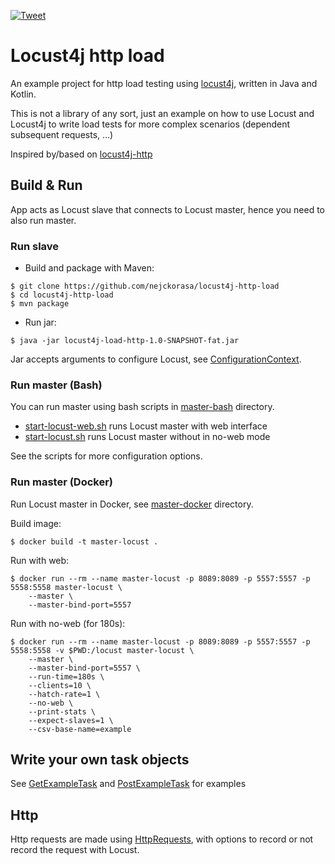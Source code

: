 [![Tweet](https://img.shields.io/twitter/url/http/shields.io.svg?style=social)]( https://twitter.com/home?status=Great%20%23Locust4j%20http%20load%20test%20example%20in%20%23Java%20and%20%23Kotlin%20https%3A//github.com/nejckorasa/locust4j-http-load%20%23github%20%23code%20%23development%20%23developers%20%23programming%20%23programmers%20%23testing%20%23software%20%23developing%20via%20%40nejckorasa)

# Locust4j http load

An example project for http load testing using [locust4j](https://github.com/myzhan/locust4j), written in Java and Kotlin.

This is not a library of any sort, just an example on how to use Locust and Locust4j to write load tests for more complex scenarios (dependent subsequent requests, ...)

Inspired by/based on [locust4j-http](https://github.com/myzhan/locust4j-http)

## Build & Run

App acts as Locust slave that connects to Locust master, hence you need to also run master.

### Run slave

- Build and package with Maven:
```
$ git clone https://github.com/nejckorasa/locust4j-http-load
$ cd locust4j-http-load
$ mvn package
```
- Run jar:
```
$ java -jar locust4j-load-http-1.0-SNAPSHOT-fat.jar
```

Jar accepts arguments to configure Locust, see [ConfigurationContext](https://github.com/nejckorasa/locust4j-http-load/blob/master/src/main/java/io/github/nejckorasa/locust4j/http/config/ConfigurationContext.java). 

### Run master (Bash)

You can run master using bash scripts in [master-bash](https://github.com/nejckorasa/locust4j-http-load/tree/master/master-bash) directory.

- [start-locust-web.sh](https://github.com/nejckorasa/locust4j-http-load/blob/master/dist/start-locust-web.sh) runs Locust master with web interface
- [start-locust.sh](https://github.com/nejckorasa/locust4j-http-load/blob/master/dist/start-locust.sh) runs Locust master without in no-web mode

See the scripts for more configuration options.

### Run master (Docker)

Run Locust master in Docker, see [master-docker](https://github.com/nejckorasa/locust4j-http-load/tree/master/master-docker) directory.

Build image:
```
$ docker build -t master-locust .
```

Run with web:
```
$ docker run --rm --name master-locust -p 8089:8089 -p 5557:5557 -p 5558:5558 master-locust \
    --master \
    --master-bind-port=5557
```

Run with no-web (for 180s):
```
$ docker run --rm --name master-locust -p 8089:8089 -p 5557:5557 -p 5558:5558 -v $PWD:/locust master-locust \
    --master \
    --master-bind-port=5557 \
    --run-time=180s \
    --clients=10 \
    --hatch-rate=1 \
    --no-web \
    --print-stats \
    --expect-slaves=1 \
    --csv-base-name=example
```

## Write your own task objects

See [GetExampleTask](https://github.com/nejckorasa/locust4j-http-load/blob/master/src/main/kotlin/io/github/nejckorasa/locust4j/http/task/GetExampleTask.kt) and [PostExampleTask](https://github.com/nejckorasa/locust4j-http-load/blob/master/src/main/kotlin/io/github/nejckorasa/locust4j/http/task/PostExampleTask.kt) for examples


## Http

Http requests are made using [HttpRequests](https://github.com/nejckorasa/locust4j-http-load/blob/master/src/main/kotlin/io/github/nejckorasa/locust4j/http/HttpRequests.kt), with options to record or not record the request with Locust.

